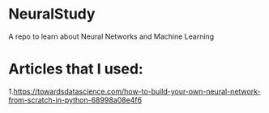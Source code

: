 # NeuralStudy
A repo to learn about Neural Networks and Machine Learning


# Articles that I used:
1.https://towardsdatascience.com/how-to-build-your-own-neural-network-from-scratch-in-python-68998a08e4f6
